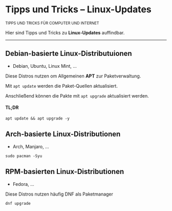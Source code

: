 # Tipps und Tricks&nbsp;– Linux-Updates

<small>TIPPS UND TRICKS FÜR COMPUTER UND INTERNET</small>

Hier sind Tipps und Tricks zu **Linux-Updates** auffindbar.

---

## Debian-basierte Linux-Distributuionen

* Debian, Ubuntu, Linux Mint, …

Diese Distros nutzen om Allgemeinen **APT** zur Paketverwaltung.

Mit ``apt update`` werden die Paket-Quellen aktualisiert.

Anschließend können die Pakte mit ``apt upgrade`` aktualisiert werden.

#### TL;DR

```
apt update && apt upgrade -y
```

## Arch-basierte Linux-Distributionen

* Arch, Manjaro, …

```
sudo pacman -Syu
```

## RPM-basierten Linux-Distributionen

* Fedora, …

Diese Distros nutzen häufig DNF als Paketmanager

```
dnf upgrade
```
